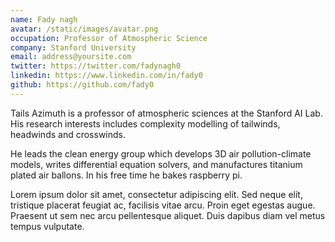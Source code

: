 ```yaml
---
name: Fady nagh
avatar: /static/images/avatar.png
occupation: Professor of Atmospheric Science
company: Stanford University
email: address@yoursite.com
twitter: https://twitter.com/fadynagh0
linkedin: https://www.linkedin.com/in/fady0
github: https://github.com/fady0
---
```


Tails Azimuth is a professor of atmospheric sciences at the Stanford AI Lab. His research interests includes complexity modelling of tailwinds, headwinds and crosswinds.

He leads the clean energy group which develops 3D air pollution-climate models, writes differential equation solvers, and manufactures titanium plated air ballons. In his free time he bakes raspberry pi.

Lorem ipsum dolor sit amet, consectetur adipiscing elit. Sed neque elit, tristique placerat feugiat ac, facilisis vitae arcu. Proin eget egestas augue. Praesent ut sem nec arcu pellentesque aliquet. Duis dapibus diam vel metus tempus vulputate.
